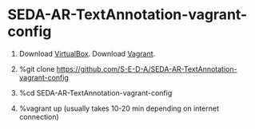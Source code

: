 SEDA-AR-TextAnnotation-vagrant-config
=====================================

1. Download [VirtualBox](https://www.virtualbox.org/wiki/Downloads). Download [Vagrant](http://www.vagrantup.com/).

2. %git clone https://github.com/S-E-D-A/SEDA-AR-TextAnnotation-vagrant-config 

3. %cd SEDA-AR-TextAnnotation-vagrant-config 

4. %vagrant up (usually takes 10-20 min depending on internet connection) 
